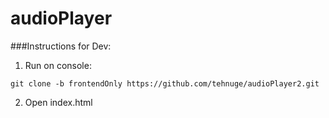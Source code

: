 # audioPlayer
###Instructions for Dev:
1. Run on console:
```
git clone -b frontendOnly https://github.com/tehnuge/audioPlayer2.git
```
2. Open index.html
